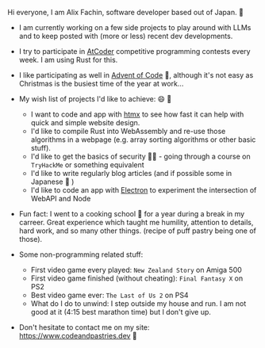 Hi everyone, I am Alix Fachin, software developer based out of Japan. :japan:

- I am currently working on a few side projects to play around with LLMs and to keep posted with (more or less) recent dev developments.
- I try to participate in [AtCoder](https://atcoder.jp) competitive programming contests every week. I am using Rust for this.
- I like participating as well in [Advent of Code](https://adventofcode.com) 🎄, although it's not easy as Christmas is the busiest time of the year at work...

- My wish list of projects I'd like to achieve: 😄 🎅
  - I want to code and app with [htmx](https://htmx.org) to see how fast it can help with quick and simple website design. 
  - I'd like to compile Rust into WebAssembly and re-use those algorithms in a webpage (e.g. array sorting algorithms or other basic stuff).
  - I'd like to get the basics of security 🏴‍☠️ - going through a course on `TryHackMe` or something equivalent
  - I'd like to write regularly blog articles (and if possible some in Japanese 👹 )
  - I'd like to code an app with [Electron](https://www.electronjs.org) to experiment the intersection of WebAPI and Node

- Fun fact: I went to a cooking school 🥐 for a year during a break in my carreer. Great experience which taught me humility, attention to details, hard work, and so many other things. (recipe of puff pastry being one of those).

- Some non-programming related stuff:
    - First video game every played: `New Zealand Story` on Amiga 500 
    - First video game finished (without cheating): `Final Fantasy X` on PS2
    - Best video game ever: `The Last of Us 2` on PS4
    - What do I do to unwind: I step outside my house and run. I am not good at it (4:15 best marathon time) but I don't give up.

- Don't hesitate to contact me on my site: <https://www.codeandpastries.dev> 👋

<!--
**AlixFachin/AlixFachin** is a ✨ _special_ ✨ repository because its `README.md` (this file) appears on your GitHub profile.

Here are some ideas to get you started:

- 🔭 I’m currently working on ...
- 🌱 I’m currently learning ...
- 👯 I’m looking to collaborate on ...
- 🤔 I’m looking for help with ...
- 💬 Ask me about ...
- 📫 How to reach me: ...
- 😄 Pronouns: ...
- ⚡ Fun fact: ...
-->
